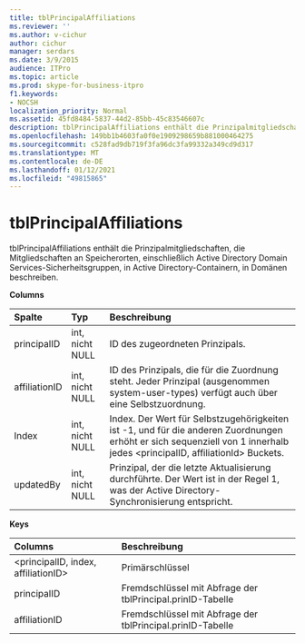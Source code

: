 ```yaml
---
title: tblPrincipalAffiliations
ms.reviewer: ''
ms.author: v-cichur
author: cichur
manager: serdars
ms.date: 3/9/2015
audience: ITPro
ms.topic: article
ms.prod: skype-for-business-itpro
f1.keywords:
- NOCSH
localization_priority: Normal
ms.assetid: 45fd8484-5837-44d2-85bb-45c83546607c
description: tblPrincipalAffiliations enthält die Prinzipalmitgliedschaften, die Mitgliedschaften an Speicherorten, einschließlich Active Directory Domain Services-Sicherheitsgruppen, in Active Directory-Containern, in Domänen beschreiben.
ms.openlocfilehash: 149bb1b4603fa0f0e1909298659b881000464275
ms.sourcegitcommit: c528fad9db719f3fa96dc3fa99332a349cd9d317
ms.translationtype: MT
ms.contentlocale: de-DE
ms.lasthandoff: 01/12/2021
ms.locfileid: "49815865"
---
```

# <a name="tblprincipalaffiliations"></a>tblPrincipalAffiliations
 
tblPrincipalAffiliations enthält die Prinzipalmitgliedschaften, die Mitgliedschaften an Speicherorten, einschließlich Active Directory Domain Services-Sicherheitsgruppen, in Active Directory-Containern, in Domänen beschreiben.
  
**Columns**

|**Spalte**|**Typ**|**Beschreibung**|
|:-----|:-----|:-----|
|principalID  <br/> |int, nicht NULL  <br/> |ID des zugeordneten Prinzipals.  <br/> |
|affiliationID  <br/> |int, nicht NULL  <br/> |ID des Prinzipals, die für die Zuordnung steht. Jeder Prinzipal (ausgenommen system-user-types) verfügt auch über eine Selbstzuordnung.  <br/> |
|Index  <br/> |int, nicht NULL  <br/> |Index. Der Wert für Selbstzugehörigkeiten ist -1, und für die anderen Zuordnungen erhöht er sich sequenziell von 1 innerhalb jedes \<principalID, affiliationId\> Buckets.  <br/> |
|updatedBy  <br/> |int, nicht NULL  <br/> |Prinzipal, der die letzte Aktualisierung durchführte. Der Wert ist in der Regel 1, was der Active Directory-Synchronisierung entspricht.  <br/> |
   
**Keys**

|**Columns**|**Beschreibung**|
|:-----|:-----|
|\<principalID, index, affiliationID\>  <br/> |Primärschlüssel  <br/> |
|principalID  <br/> |Fremdschlüssel mit Abfrage der tblPrincipal.prinID-Tabelle  <br/> |
|affiliationID  <br/> |Fremdschlüssel mit Abfrage der tblPrincipal.prinID-Tabelle  <br/> |
   

